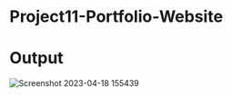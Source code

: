 # Project11-Portfolio-Website
# Output
![Screenshot 2023-04-18 155439](https://user-images.githubusercontent.com/130549904/232762665-ab625fc7-e0c7-40ab-91b3-f61e305c1671.png)
